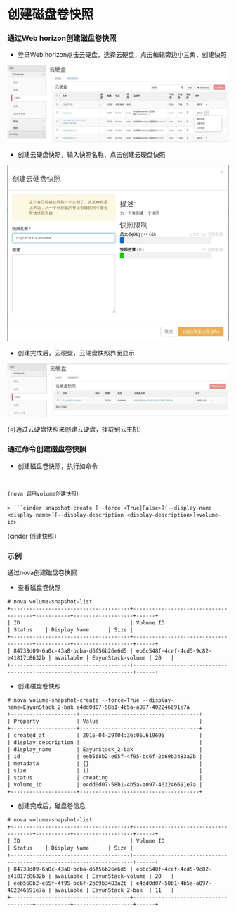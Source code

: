 # 创建磁盘卷快照

### 通过Web horizon创建磁盘卷快照

* 登录Web horizon点击云硬盘，选择云硬盘，点击编辑旁边小三角，创建快照

![Volumes_Snapshot](/operation_guide/basic_admin/Picture/volumes_snapshot1.jpg)

 * 创建云硬盘快照，输入快照名称，点击创建云硬盘快照

![Volumes_Snapshot](/operation_guide/basic_admin/Picture/volumes_snapshot2.jpg)

* 创建完成后，云硬盘，云硬盘快照界面显示

![Volumes_Snapshot](/operation_guide/basic_admin/Picture/volumes_snapshot3.jpg)

(可通过云硬盘快照来创建云硬盘，挂载到云主机）

### 通过命令创建磁盘卷快照

* 创建磁盘卷快照，执行如命令

> ```nova volume-snapshot-create [--force <True|False>][--display-name <display-name>][--display-description <display-description>]<volume-id>
```

(nova 调用volume创建快照）

> ```cinder snapshot-create [--force <True|False>][--display-name <display-name>][--display-description <display-description>]<volume-id>
```
(cinder 创建快照）

### 示例

通过nova创建磁盘卷快照

* 查看磁盘卷快照

```
# nova volume-snapshot-list
+--------------------------------------+--------------------------------------+-----------+-------------------+------+
| ID                                   | Volume ID                            | Status    | Display Name      | Size |
+--------------------------------------+--------------------------------------+-----------+-------------------+------+
| 84738d09-6a0c-43a8-bcba-d6f56b26e6d5 | eb6c548f-4cef-4cd5-9c82-e41817c8632b | available | EayunStack-volume | 20   |
+--------------------------------------+--------------------------------------+-----------+-------------------+------+

```
* 创建磁盘卷快照

```
# nova volume-snapshot-create --force=True --display-name=EayunStack_2-bak e4dd0d07-58b1-4b5a-a097-402246691e7a
+---------------------+--------------------------------------+
| Property            | Value                                |
+---------------------+--------------------------------------+
| created_at          | 2015-04-29T04:36:06.619695           |
| display_description | -                                    |
| display_name        | EayunStack_2-bak                     |
| id                  | eeb568b2-e65f-4f95-bc6f-2b69b3483a2b |
| metadata            | {}                                   |
| size                | 11                                   |
| status              | creating                             |
| volume_id           | e4dd0d07-58b1-4b5a-a097-402246691e7a |
+---------------------+--------------------------------------+
```
* 创建完成后，磁盘卷信息

```
# nova volume-snapshot-list
+--------------------------------------+--------------------------------------+-----------+-------------------+------+
| ID                                   | Volume ID                            | Status    | Display Name      | Size |
+--------------------------------------+--------------------------------------+-----------+-------------------+------+
| 84738d09-6a0c-43a8-bcba-d6f56b26e6d5 | eb6c548f-4cef-4cd5-9c82-e41817c8632b | available | EayunStack-volume | 20   |
| eeb568b2-e65f-4f95-bc6f-2b69b3483a2b | e4dd0d07-58b1-4b5a-a097-402246691e7a | available | EayunStack_2-bak  | 11   |
+--------------------------------------+--------------------------------------+-----------+-------------------+------+
```
